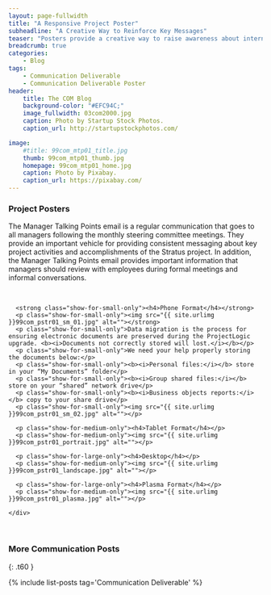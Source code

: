 ```yaml
---
layout: page-fullwidth
title: "A Responsive Project Poster"
subheadline: "A Creative Way to Reinforce Key Messages"
teaser: "Posters provide a creative way to raise awareness about internal initiatives and reinforce key messages."
breadcrumb: true
categories:
    - Blog
tags:
    - Communication Deliverable
    - Communication Deliverable Poster
header:
    title: The COM Blog
    background-color: "#EFC94C;"
    image_fullwidth: 03com2000.jpg
    caption: Photo by Startup Stock Photos.
    caption_url: http://startupstockphotos.com/

image:
    #title: 99com_mtp01_title.jpg
    thumb: 99com_mtp01_thumb.jpg
    homepage: 99com_mtp01_home.jpg
    caption: Photo by Pixabay.
    caption_url: https://pixabay.com/
---
```


### Project Posters
The Manager Talking Points email is a regular communication that goes to all managers following the monthly steering committee meetings.
They provide an important vehicle for providing consistent messaging about key project activities and accomplishments of the Stratus project. In addition, the Manager Talking Points email provides important information that managers should review with employees during formal meetings and informal conversations.

<!-- 4 Poster Formats: phone, portrait, landscape, Plasma -->
<br>

<div class="row">
    <div class="small-12 columns t30">

      <strong class="show-for-small-only"><h4>Phone Format</h4></strong>
      <p class="show-for-small-only"><img src="{{ site.urlimg }}99com_pstr01_sm_01.jpg" alt=""></strong>
      <p class="show-for-small-only">Data migration is the process for ensuring electronic documents are preserved during the ProjectLogic upgrade. <b><i>Documents not correctly stored will lost.</i></b></p>
      <p class="show-for-small-only">We need your help properly storing the documents below:</p>
      <p class="show-for-small-only"><b><i>Personal files:</i></b> store in your “My Documents” folder</p>
      <p class="show-for-small-only"><b><i>Group shared files:</i></b> store on your “shared” network drive</p>
      <p class="show-for-small-only"><b><i>Business objects reports:</i></b> copy to your share drive</p>
      <p class="show-for-small-only"><img src="{{ site.urlimg }}99com_pstr01_sm_02.jpg" alt=""></p>

      <p class="show-for-medium-only"><h4>Tablet Format</h4></p>
      <p class="show-for-medium-only"><img src="{{ site.urlimg }}99com_pstr01_portrait.jpg" alt=""></p>

      <p class="show-for-large-only"><h4>Desktop</h4></p>
      <p class="show-for-medium-only"><img src="{{ site.urlimg }}99com_pstr01_landscape.jpg" alt=""></p>

      <p class="show-for-large-only"><h4>Plasma Format</h4></p>
      <p class="show-for-medium-only"><img src="{{ site.urlimg }}99com_pstr01_plasma.jpg" alt=""></p>

    </div>
</div>

<br>

### More Communication Posts
{: .t60 }

{% include list-posts tag='Communication Deliverable' %}
